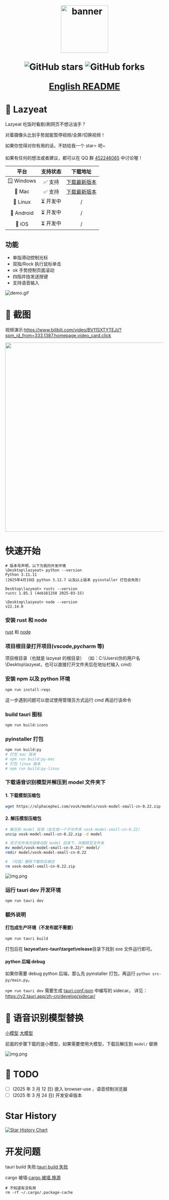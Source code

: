 <h1 align="center">
  <a href="https://github.com/maplelost/lazy-eat/releases">
    <img src="https://github.com/maplelost/lazy-eat/blob/master/public/lazyeat.png?raw=true" width="150" height="150" alt="banner" /><br>
  </a>
<div align="center">

![GitHub stars](https://img.shields.io/github/stars/maplelost/lazyeat)
![GitHub forks](https://img.shields.io/github/forks/maplelost/lazyeat?style=flat)

[English README](README_EN.md)

</div>
</h1>

# 🍕 Lazyeat

Lazyeat 吃饭时看剧/刷网页不想沾油手？

对着摄像头比划手势就能暂停视频/全屏/切换视频！

如果你觉得对你有用的话，不妨给我一个 star⭐ 吧~

如果有任何的想法或者建议，都可以在 QQ 群 [452246065](https://jq.qq.com/?_wv=1027&k=452246065) 中讨论喔！

|    平台    | 支持状态  |                               下载地址                               |
| :--------: | :-------: | :------------------------------------------------------------------: |
| 🪟 Windows |  ✅ 支持  | [下载最新版本](https://github.com/maplelost/lazyeat/releases/latest) |
|   🍎 Mac   |  ✅ 支持  | [下载最新版本](https://github.com/maplelost/lazyeat/releases/latest) |
|  🐧 Linux  | ⏳ 开发中 |                                  /                                   |
| 🤖 Android | ⏳ 开发中 |                                  /                                   |
|   📱 iOS   | ⏳ 开发中 |                                  /                                   |

## 功能

- 单指滑动控制光标
- 双指/Rock 执行鼠标单击
- ok 手势控制页面滚动
- 四指并拢发送按键
- 支持语音输入

![demo.gif](.readme/demo.gif)

# 🌠 截图

视频演示:https://www.bilibili.com/video/BV11SXTYTEJi/?spm_id_from=333.1387.homepage.video_card.click

<div align="center">
<img src=.readme/img.png width="800" height="600" />
</div>

# 快速开始

```
# 版本号声明，以下为我的开发环境
\Desktop\lazyeat> python --version
Python 3.11.11
(2025年4月19日 python 3.12.7 以及以上版本 pyinstaller 打包会失败)

Desktop\lazyeat> rustc --version
rustc 1.85.1 (4eb161250 2025-03-15)

\Desktop\lazyeat> node --version
v22.14.0
```

### 安装 rust 和 node

[rust](https://www.rust-lang.org/zh-CN/tools/install) 和 [node](https://nodejs.org/zh-cn/)

### 项目根目录打开项目(vscode,pycharm 等)

项目根目录（也就是 lazyeat 的根目录）
（如：C:\Users\你的用户名\Desktop\lazyeat，也可以直接打开文件夹后在地址栏输入 cmd）

### 安装 npm 以及 python 环境

```bash
npm run install-reqs
```

这一步遇到问题可以尝试使用管理员方式运行 cmd 再运行该命令

### build tauri 图标

```bash
npm run build:icons
```

### pyinstaller 打包

```bash
npm run build:py
# 打包 mac 版本
# npm run build:py-mac
# 打包 linux 版本
# npm run build:py-linux
```

### 下载语音识别模型并解压到 model 文件夹下

#### 1. 下载模型压缩包

```bash
wget https://alphacephei.com/vosk/models/vosk-model-small-cn-0.22.zip
```

#### 2. 解压模型压缩包

```bash
# 解压到 model 目录（会生成一个子文件夹 vosk-model-small-cn-0.22）
unzip vosk-model-small-cn-0.22.zip -d model

# 将子文件夹内容移动到 model 目录下，并删除空文件夹
mv model/vosk-model-small-cn-0.22/* model/
rmdir model/vosk-model-small-cn-0.22

# （可选）删除下载的压缩包
rm vosk-model-small-cn-0.22.zip
```

![img.png](.readme/img_model_example_inside.png)

### 运行 tauri dev 开发环境

```bash
npm run tauri dev
```

### 额外说明

#### 打包成生产环境（不发布就不需要）

```bash
npm run tauri build
```

打包后在 **lazyeat\src-tauri\target\release**目录下找到 exe 文件运行即可。

#### python 后端 debug

如果你需要 debug python 后端，那么先 pyinstaller 打包，再运行 `python src-py/main.py`。

`npm run tauri dev` 需要生成 [tauri.conf.json](src-tauri/tauri.conf.json) 中编写的 sidecar。
详见：https://v2.tauri.app/zh-cn/develop/sidecar/

# 📢 语音识别模型替换

[小模型](https://alphacephei.com/vosk/models/vosk-model-small-cn-0.22.zip) [大模型](https://alphacephei.com/vosk/models/vosk-model-cn-0.22.zip)

前面的步骤下载的是小模型，如果需要使用大模型，下载后解压到 `model/` 替换

![img.png](.readme/img_model_example.png)

# 📝 TODO

- [ ] (2025 年 3 月 12 日) 嵌入 browser-use ，语音控制浏览器
- [ ] (2025 年 3 月 24 日) 开发安卓版本

[//]: # "# 📚 References"

# Star History

[![Star History Chart](https://api.star-history.com/svg?repos=maplelost/lazyeat&type=Date)](https://www.star-history.com/#maplelost/lazyeat&Date)

# 开发问题

tauri build 失败:[tauri build 失败](https://github.com/tauri-apps/tauri/issues/7338)

cargo 被墙:[cargo 被墙,换源](https://www.chenreal.com/post/599)

```
# 不知道有没有用
rm -rf ~/.cargo/.package-cache
```
